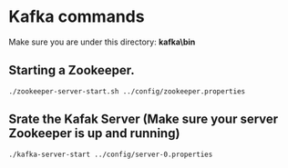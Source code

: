 # Kafka commands

Make sure you are under this directory: **kafka\bin**

## Starting a Zookeeper.

    ./zookeeper-server-start.sh ../config/zookeeper.properties

## Srate the Kafak Server (Make sure your server Zookeeper is up and running)

    ./kafka-server-start ../config/server-0.properties
